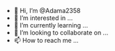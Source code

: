 - 👋 Hi, I’m @Adama2358
- 👀 I’m interested in ...
- 🌱 I’m currently learning ...
- 💞️ I’m looking to collaborate on ...
- 📫 How to reach me ...

<!---
Adama2358/Adama2358 is a ✨ special ✨ repository because its `README.md` (this file) appears on your GitHub profile.
You can click the Preview link to take a look at your changes.
-
